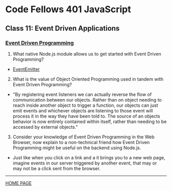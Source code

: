 # Code Fellows 401 JavaScript

## Class 11: Event Driven Applications

### [Event Driven Programming](https://www.digitalocean.com/community/tutorials/nodejs-event-driven-programming)

1. What native Node.js module allows us to get started with Event Driven Programming?

- [EventEmitter](https://nodejs.org/api/events.html#events_class_eventemitter)

2. What is the value of Object Oriented Programming used in tandem with Event Driven Programming?

- "By registering event listeners we can actually reverse the flow of communication between our objects. Rather than on object needing to reach inside another object to trigger a function, our objects can just emit events and whichever objects are listening to those event will process it in the way they have been told to. The source of an objects behavior is now entirely contained within itself, rather than needing to be accessed by external objects."

3. Consider your knowledge of Event Driven Programming in the Web Browser, now explain to a non-technical friend how Event Driven Programming might be useful on the backend using Node.js.

- Just like when you click on a link and a it brings you to a new web page, imagine events in our server triggered by another event, that may or may not be a click sent from the browser.

---

[HOME PAGE](https://getullrichordietrying.github.io/reading-notes/)
